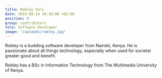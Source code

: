 ```yaml
---
title: Robley Gori
date: 2019-08-14 10:10:00 +02:00
position: 8
group: contributors
role: Software Developer
image: "/uploads/robley.jpg"
---
```


Robley is a budding software developer from Nairobi, Kenya. He is passionate about all things technology, especially when used for societal greater good and benefit.
 
Robley has a BSc in Information Technology from The Multimedia University of Kenya.